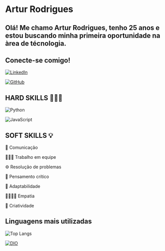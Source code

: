 # Artur Rodrigues

## Olá! Me chamo Artur Rodrigues, tenho 25 anos e estou buscando minha primeira oportunidade na àrea de técnologia. 
## Conecte-se comigo! 

[![LinkedIn](https://img.shields.io/badge/LinkedIn-000?style=for-the-badge&logo=linkedin&logoColor=0E76A8)](https://www.linkedin.com/in/artur-rodrigues-4bbaa51a3/)

[![GitHub](https://img.shields.io/badge/GitHub-000?style=for-the-badge&logo=GitHub&logoColor=0E76A8)](https://github.com/Arturodsilva//)

## HARD SKILLS 👨🏻‍💻
![Python](https://img.shields.io/badge/Python-000?style=for-the-badge&logo=python) 

![JavaScript](https://img.shields.io/badge/JavaScript-000?style=for-the-badge&logo=javascript)

## SOFT SKILLS 💡

📢
Comunicação

👨‍👩‍👦
Trabalho em equipe

⚙
Resolução de problemas

🧠
Pensamento crítico

🤖
Adaptabilidade

🤜🏻🤛🏻
Empatia

🎨
Criatividade

## Linguagens mais utilizadas

![Top Langs](https://github-readme-stats-git-masterrstaa-rickstaa.vercel.app/api/top-langs/?username=Arturodsilva&bg_color=000&border_color=30A3DC&title_color=E94D5F&text_color=FFF)


[![DIO](https://camo.githubusercontent.com/eba75662c4aaf21104aecdc0e3934b4cc1a0c6910d9df65a0873589a0abaa3b2/68747470733a2f2f6865726d65732e6469676974616c696e6e6f766174696f6e2e6f6e652f6173736574732f64696f6d652f6c6f676f2d6d696e696d697a65642e706e67)](https://github.com/Arturodsilva//)